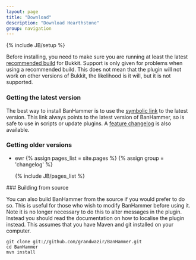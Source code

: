 ```yaml
---
layout: page
title: "Download"
description: "Download Hearthstone"
group: navigation
---
```

{% include JB/setup %}

Before installing, you need to make sure you are running at least the latest [recommended build](http://dl.bukkit.org/latest-rb/craftbukkit.jar) for Bukkit. Support is only given for problems when using a recommended build. This does not mean that the plugin will not work on other versions of Bukkit, the likelihood is it will, but it is not supported.

### Getting the latest version

The best way to install BanHammer is to use the [symbolic link](http://repository.james.richardson.name/symbolic/BanHammer.jar) to the latest version. This link always points to the latest version of BanHammer, so is safe to use in scripts or update plugins. A [feature changelog](https://github.com/grandwazir/BanHammer/wiki/changelog) is also available.

### Getting older versions
* ewr
{% assign pages_list = site.pages %}
{% assign group = 'changelog' %}
<p>
<ul>
{% include JB/pages_list %}
</ul>
</p>
### Building from source

You can also build BanHammer from the source if you would prefer to do so. This is useful for those who wish to modify BanHammer before using it. Note it is no longer necessary to do this to alter messages in the plugin. Instead you should read the documentation on how to localise the plugin instead. This assumes that you have Maven and git installed on your computer.

    git clone git://github.com/grandwazir/BanHammer.git
    cd BanHammer
    mvn install
